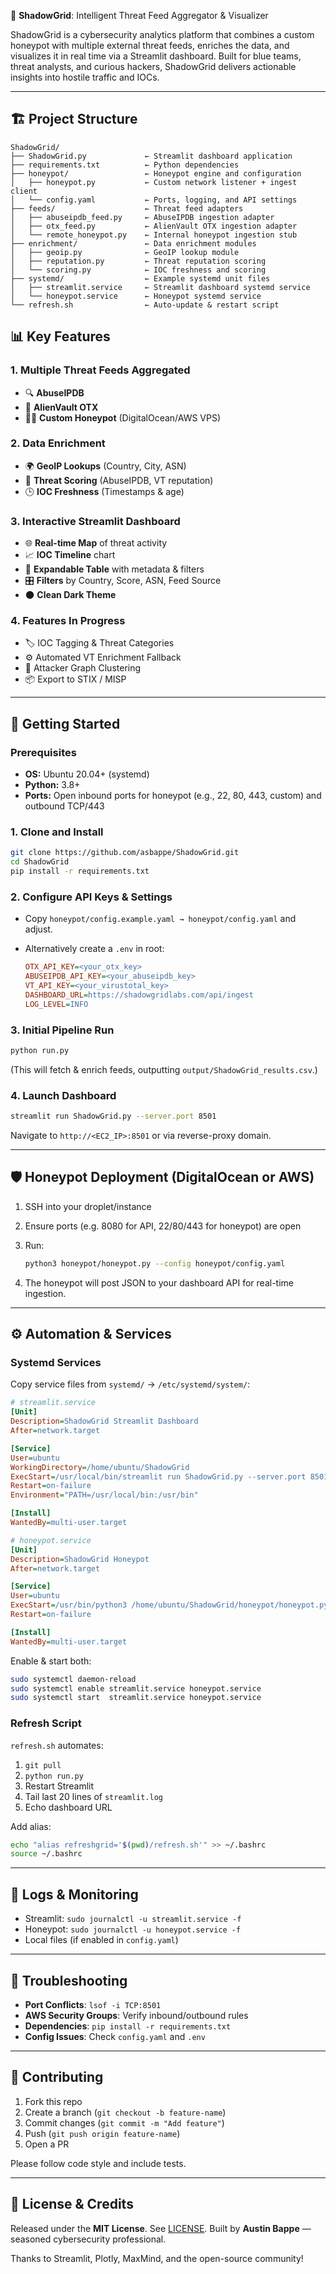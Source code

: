 🚨 **ShadowGrid**: Intelligent Threat Feed Aggregator & Visualizer

ShadowGrid is a cybersecurity analytics platform that combines a custom honeypot with multiple external threat feeds, enriches the data, and visualizes it in real time via a Streamlit dashboard. Built for blue teams, threat analysts, and curious hackers, ShadowGrid delivers actionable insights into hostile traffic and IOCs.

---

## 🏗️ Project Structure

```
ShadowGrid/
├── ShadowGrid.py             ← Streamlit dashboard application
├── requirements.txt          ← Python dependencies
├── honeypot/                 ← Honeypot engine and configuration
│   ├── honeypot.py           ← Custom network listener + ingest client
│   └── config.yaml           ← Ports, logging, and API settings
├── feeds/                    ← Threat feed adapters
│   ├── abuseipdb_feed.py     ← AbuseIPDB ingestion adapter
│   ├── otx_feed.py           ← AlienVault OTX ingestion adapter
│   └── remote_honeypot.py    ← Internal honeypot ingestion stub
├── enrichment/               ← Data enrichment modules
│   ├── geoip.py              ← GeoIP lookup module
│   ├── reputation.py         ← Threat reputation scoring
│   └── scoring.py            ← IOC freshness and scoring
├── systemd/                  ← Example systemd unit files
│   ├── streamlit.service     ← Streamlit dashboard systemd service
│   └── honeypot.service      ← Honeypot systemd service
└── refresh.sh                ← Auto-update & restart script
```

## 📊 Key Features

### 1. Multiple Threat Feeds Aggregated

* 🔍 **AbuseIPDB**
* 🦪 **AlienVault OTX**
* 🕵️‍♂️ **Custom Honeypot** (DigitalOcean/AWS VPS)

### 2. Data Enrichment

* 🌍 **GeoIP Lookups** (Country, City, ASN)
* 📡 **Threat Scoring** (AbuseIPDB, VT reputation)
* 🕒 **IOC Freshness** (Timestamps & age)

### 3. Interactive Streamlit Dashboard

* 🌐 **Real-time Map** of threat activity
* 📈 **IOC Timeline** chart
* 📂 **Expandable Table** with metadata & filters
* 🎛️ **Filters** by Country, Score, ASN, Feed Source
* 🌑 **Clean Dark Theme**

### 4. Features In Progress

* 🏷️ IOC Tagging & Threat Categories
* ⚙️ Automated VT Enrichment Fallback
* 🔗 Attacker Graph Clustering
* 📦 Export to STIX / MISP

---

## 🚀 Getting Started

### Prerequisites

* **OS:** Ubuntu 20.04+ (systemd)
* **Python:** 3.8+
* **Ports:** Open inbound ports for honeypot (e.g., 22, 80, 443, custom) and outbound TCP/443

### 1. Clone and Install

```bash
git clone https://github.com/asbappe/ShadowGrid.git
cd ShadowGrid
pip install -r requirements.txt
```

### 2. Configure API Keys & Settings

* Copy `honeypot/config.example.yaml → honeypot/config.yaml` and adjust.
* Alternatively create a `.env` in root:

  ```ini
  OTX_API_KEY=<your_otx_key>
  ABUSEIPDB_API_KEY=<your_abuseipdb_key>
  VT_API_KEY=<your_virustotal_key>
  DASHBOARD_URL=https://shadowgridlabs.com/api/ingest
  LOG_LEVEL=INFO
  ```

### 3. Initial Pipeline Run

```bash
python run.py
```

(This will fetch & enrich feeds, outputting `output/ShadowGrid_results.csv`.)

### 4. Launch Dashboard

```bash
streamlit run ShadowGrid.py --server.port 8501
```

Navigate to `http://<EC2_IP>:8501` or via reverse-proxy domain.

---

## 🛡️ Honeypot Deployment (DigitalOcean or AWS)

1. SSH into your droplet/instance
2. Ensure ports (e.g. 8080 for API, 22/80/443 for honeypot) are open
3. Run:

   ```bash
   python3 honeypot/honeypot.py --config honeypot/config.yaml
   ```
4. The honeypot will post JSON to your dashboard API for real-time ingestion.

---

## ⚙️ Automation & Services

### Systemd Services

Copy service files from `systemd/` → `/etc/systemd/system/`:

```ini
# streamlit.service
[Unit]
Description=ShadowGrid Streamlit Dashboard
After=network.target

[Service]
User=ubuntu
WorkingDirectory=/home/ubuntu/ShadowGrid
ExecStart=/usr/local/bin/streamlit run ShadowGrid.py --server.port 8501
Restart=on-failure
Environment="PATH=/usr/local/bin:/usr/bin"

[Install]
WantedBy=multi-user.target
```

```ini
# honeypot.service
[Unit]
Description=ShadowGrid Honeypot
After=network.target

[Service]
User=ubuntu
ExecStart=/usr/bin/python3 /home/ubuntu/ShadowGrid/honeypot/honeypot.py --config /home/ubuntu/ShadowGrid/honeypot/config.yaml
Restart=on-failure

[Install]
WantedBy=multi-user.target
```

Enable & start both:

```bash
sudo systemctl daemon-reload
sudo systemctl enable streamlit.service honeypot.service
sudo systemctl start  streamlit.service honeypot.service
```

### Refresh Script

`refresh.sh` automates:

1. `git pull`
2. `python run.py`
3. Restart Streamlit
4. Tail last 20 lines of `streamlit.log`
5. Echo dashboard URL

Add alias:

```bash
echo "alias refreshgrid='$(pwd)/refresh.sh'" >> ~/.bashrc
source ~/.bashrc
```

---

## 📜 Logs & Monitoring

* Streamlit: `sudo journalctl -u streamlit.service -f`
* Honeypot: `sudo journalctl -u honeypot.service -f`
* Local files (if enabled in `config.yaml`)

---

## 🐞 Troubleshooting

* **Port Conflicts**: `lsof -i TCP:8501`
* **AWS Security Groups**: Verify inbound/outbound rules
* **Dependencies**: `pip install -r requirements.txt`
* **Config Issues**: Check `config.yaml` and `.env`

---

## 🤝 Contributing

1. Fork this repo
2. Create a branch (`git checkout -b feature-name`)
3. Commit changes (`git commit -m "Add feature"`)
4. Push (`git push origin feature-name`)
5. Open a PR

Please follow code style and include tests.

---

## 📄 License & Credits

Released under the **MIT License**. See [LICENSE](LICENSE).
Built by **Austin Bappe** — seasoned cybersecurity professional.

Thanks to Streamlit, Plotly, MaxMind, and the open-source community!
